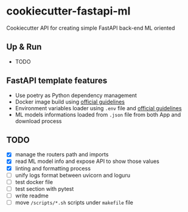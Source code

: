 # cookiecutter-fastapi-ml
Cookiecutter API for creating simple FastAPI back-end ML oriented


## Up & Run
- TODO

## FastAPI template features
- Use poetry as Python dependency management
- Docker image build using [official guidelines](https://fastapi.tiangolo.com/deployment/docker/#docker-image-with-poetry)
- Environment variables loader using `.env` file and [official guidelines](https://fastapi.tiangolo.com/advanced/settings/#reading-a-env-file)
- ML models informations loaded from `.json` file from both App and download process

## TODO
- [x] manage the routers path and imports
- [x] read ML model info and expose API to show those values
- [x] linting and formatting process
- [ ] unify logs format between uvicorn and loguru
- [ ] test docker file 
- [ ] test section with pytest
- [ ] write readme
- [ ] move `/scripts/*.sh` scripts under `makefile` file
